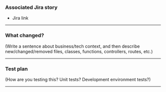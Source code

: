 ### Associated Jira story

- Jira link

------------

### What changed?
(Write a sentence about business/tech context, and then describe new/changed/removed files, classes, functions, controllers, routes, etc.)


------------

### Test plan
(How are you testing this? Unit tests? Development environment tests?)


------------
